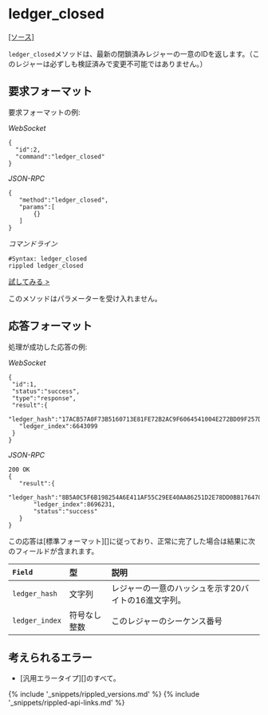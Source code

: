 # ledger_closed
[[ソース]<br>](https://github.com/ripple/rippled/blob/master/src/ripple/rpc/handlers/LedgerClosed.cpp "Source")

`ledger_closed`メソッドは、最新の閉鎖済みレジャーの一意のIDを返します。（このレジャーは必ずしも検証済みで変更不可能ではありません。）

## 要求フォーマット
要求フォーマットの例:

<!-- MULTICODE_BLOCK_START -->

*WebSocket*

```
{
  "id":2,
  "command":"ledger_closed"
}
```

*JSON-RPC*

```
{
   "method":"ledger_closed",
   "params":[
       {}
   ]
}
```

*コマンドライン*

```
#Syntax: ledger_closed
rippled ledger_closed
```

<!-- MULTICODE_BLOCK_END -->

[試してみる >](websocket-api-tool.html#ledger_closed)

このメソッドはパラメーターを受け入れません。

## 応答フォーマット
処理が成功した応答の例:

<!-- MULTICODE_BLOCK_START -->

*WebSocket*

```
{
 "id":1,
 "status":"success",
 "type":"response",
 "result":{
   "ledger_hash":"17ACB57A0F73B5160713E81FE72B2AC9F6064541004E272BD09F257D57C30C02",
   "ledger_index":6643099
 }
}
```

*JSON-RPC*

```
200 OK
{
   "result":{
       "ledger_hash":"8B5A0C5F6B198254A6E411AF55C29EE40AA86251D2E78DD0BB17647047FA9C24",
       "ledger_index":8696231,
       "status":"success"
   }
}
```

<!-- MULTICODE_BLOCK_END -->

この応答は[標準フォーマット][]に従っており、正常に完了した場合は結果に次のフィールドが含まれます。

| `Field`        | 型             | 説明                              |
|:---------------|:-----------------|:-----------------------------------------|
| `ledger_hash`  | 文字列           | レジャーの一意のハッシュを示す20バイトの16進文字列。 |
| `ledger_index` | 符号なし整数 | このレジャーのシーケンス番号           |

## 考えられるエラー

* [汎用エラータイプ][]のすべて。


{% include '_snippets/rippled_versions.md' %}
{% include '_snippets/rippled-api-links.md' %}